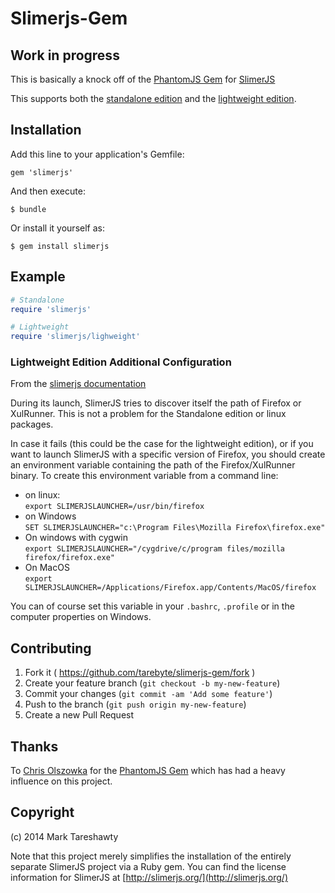 # Slimerjs-Gem
## Work in progress

This is basically a knock off of the [PhantomJS Gem](https://github.com/colszowka/phantomjs-gem) for [SlimerJS](http://slimerjs.org/)

This supports both the [standalone edition](http://slimerjs.org/download.html#standalone) and the [lightweight edition](http://slimerjs.org/download.html#lightweight).

## Installation

Add this line to your application's Gemfile:

    gem 'slimerjs'

And then execute:

    $ bundle

Or install it yourself as:

    $ gem install slimerjs

## Example

```ruby
# Standalone
require 'slimerjs'

# Lightweight
require 'slimerjs/lighweight'
```

### Lightweight Edition Additional Configuration

From the [slimerjs documentation](http://docs.slimerjs.org/current/installation.html#setup)

During its launch, SlimerJS tries to discover itself the path of Firefox or XulRunner. This is not a problem for the Standalone edition or linux packages.

In case it fails (this could be the case for the lightweight edition),
or if you want to launch SlimerJS with a specific version of Firefox, you should create an environment variable containing the path of the
Firefox/XulRunner binary. To create this environment variable from a command line:

* on linux:<br>
    `export SLIMERJSLAUNCHER=/usr/bin/firefox`
* on Windows<br>
    `SET SLIMERJSLAUNCHER="c:\Program Files\Mozilla Firefox\firefox.exe"`
* On windows with cygwin<br>
    `export SLIMERJSLAUNCHER="/cygdrive/c/program files/mozilla firefox/firefox.exe"`
* On MacOS<br>
    `export SLIMERJSLAUNCHER=/Applications/Firefox.app/Contents/MacOS/firefox`

You can of course set this variable in your `.bashrc`, `.profile` or in the computer properties on Windows.

## Contributing

1. Fork it ( https://github.com/tarebyte/slimerjs-gem/fork )
2. Create your feature branch (`git checkout -b my-new-feature`)
3. Commit your changes (`git commit -am 'Add some feature'`)
4. Push to the branch (`git push origin my-new-feature`)
5. Create a new Pull Request

## Thanks

To [Chris Olszowka](https://github.com/colszowka) for the [PhantomJS Gem](https://github.com/colszowka/phantomjs-gem) which
has had a heavy influence on this project.

## Copyright

(c) 2014 Mark Tareshawty

Note that this project merely simplifies the installation of the entirely separate SlimerJS project via a Ruby gem.
You can find the license information for SlimerJS at [http://slimerjs.org/](http://slimerjs.org/)
